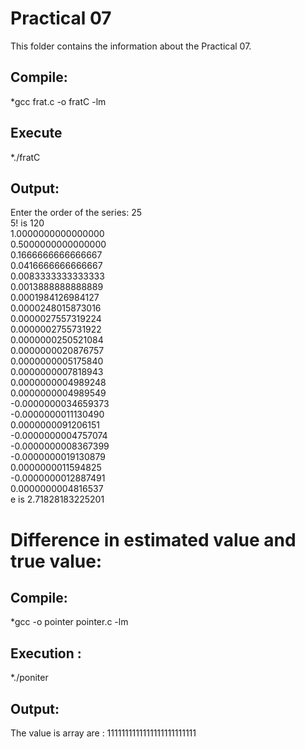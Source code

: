 # Practical 07

This folder contains the information about the Practical 07.


## Compile:

*gcc frat.c -o fratC -lm

## Execute

*./fratC

## Output: 

Enter the order of the series: 25<br>
5! is 120<br>
1.0000000000000000<br>
0.5000000000000000<br>
0.1666666666666667<br>
0.0416666666666667<br>
0.0083333333333333<br>
0.0013888888888889<br>
0.0001984126984127<br>
0.0000248015873016<br>
0.0000027557319224<br>
0.0000002755731922<br>
0.0000000250521084<br>
0.0000000020876757<br>
0.0000000005175840<br>
0.0000000007818943<br>
0.0000000004989248<br>
0.0000000004989549<br>
-0.0000000034659373<br>
-0.0000000011130490<br>
0.0000000091206151<br>
-0.0000000004757074<br>
-0.0000000008367399<br>
-0.0000000019130879<br>
0.0000000011594825<br>
-0.0000000012887491<br>
0.0000000004816537<br>
e is 2.71828183225201<br>


# Difference in estimated value and true value:

## Compile:

*gcc -o pointer pointer.c -lm

## Execution :
*./poniter

## Output:

The value is array are : 1111111111111111111111111

